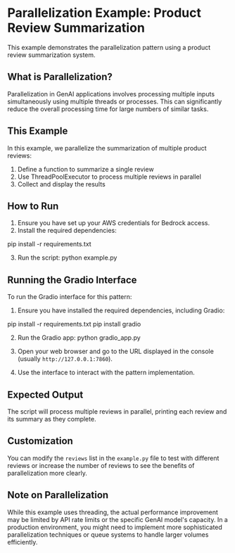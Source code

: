 # Parallelization Example: Product Review Summarization

This example demonstrates the parallelization pattern using a product review summarization system.

## What is Parallelization?

Parallelization in GenAI applications involves processing multiple inputs simultaneously using multiple threads or processes. This can significantly reduce the overall processing time for large numbers of similar tasks.

## This Example

In this example, we parallelize the summarization of multiple product reviews:

1. Define a function to summarize a single review
2. Use ThreadPoolExecutor to process multiple reviews in parallel
3. Collect and display the results

## How to Run

1. Ensure you have set up your AWS credentials for Bedrock access.
2. Install the required dependencies:

pip install -r requirements.txt

3. Run the script:
python example.py

## Running the Gradio Interface

To run the Gradio interface for this pattern:

1. Ensure you have installed the required dependencies, including Gradio:

pip install -r requirements.txt pip install gradio


2. Run the Gradio app:
python gradio_app.py


3. Open your web browser and go to the URL displayed in the console (usually `http://127.0.0.1:7860`).

4. Use the interface to interact with the pattern implementation.


## Expected Output

The script will process multiple reviews in parallel, printing each review and its summary as they complete.

## Customization

You can modify the `reviews` list in the `example.py` file to test with different reviews or increase the number of reviews to see the benefits of parallelization more clearly.

## Note on Parallelization

While this example uses threading, the actual performance improvement may be limited by API rate limits or the specific GenAI model's capacity. In a production environment, you might need to implement more sophisticated parallelization techniques or queue systems to handle larger volumes efficiently.